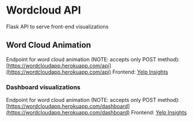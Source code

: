 # Wordcloud API

Flask API to serve front-end visualizations

## Word Cloud Animation

Endpoint for word cloud animation (NOTE: accepts only POST method): 
[https://wordcloudapp.herokuapp.com/api](https://wordcloudapp.herokuapp.com/api)
Frontend: [Yelp Insights](https://yelpinsights.com/)

### Dashboard visualizations

Endpoint for word cloud animation (NOTE: accepts only POST method): 
[https://wordcloudapp.herokuapp.com/dashboard](https://wordcloudapp.herokuapp.com/dashboard)
Frontend: [Yelp Insights](https://yelpinsights.com/)
